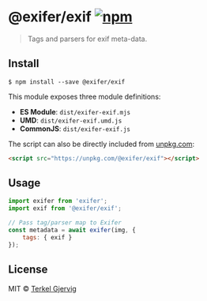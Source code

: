 # @exifer/exif [![npm](https://img.shields.io/npm/v/@exifer/exif.svg)](https://npmjs.org/package/@exifer/exif)

> Tags and parsers for exif meta-data.


## Install

```
$ npm install --save @exifer/exif
```

This module exposes three module definitions:

* **ES Module**: `dist/exifer-exif.mjs`
* **UMD**: `dist/exifer-exif.umd.js`
* **CommonJS**: `dist/exifer-exif.js`

The script can also be directly included from [unpkg.com](https://unpkg.com):
```html
<script src="https://unpkg.com/@exifer/exif"></script>
```

## Usage

```js
import exifer from 'exifer';
import exif from '@exifer/exif';

// Pass tag/parser map to Exifer
const metadata = await exifer(img, {
    tags: { exif }
});
```


## License

MIT © [Terkel Gjervig](https://terkel.com)